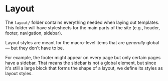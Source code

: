 # Layout

The `layout/` folder contains everything needed when laying out templates. This folder will have stylesheets for the main parts of the site (e.g., header, footer, navigation, sidebar).

Layout styles are meant for the macro-level items that are _generally_ global — but they don't have to be.

For example, the footer might appear on every page but only certain pages have a sidebar. That means the sidebar is not a global element, but since it's still a large block that forms the shape of a layout, we define its styles as layout styles.
